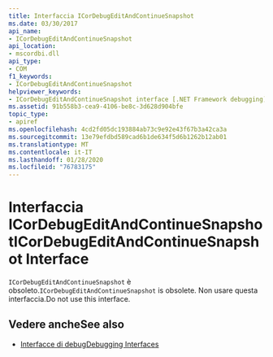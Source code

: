 ```yaml
---
title: Interfaccia ICorDebugEditAndContinueSnapshot
ms.date: 03/30/2017
api_name:
- ICorDebugEditAndContinueSnapshot
api_location:
- mscordbi.dll
api_type:
- COM
f1_keywords:
- ICorDebugEditAndContinueSnapshot
helpviewer_keywords:
- ICorDebugEditAndContinueSnapshot interface [.NET Framework debugging]
ms.assetid: 91b558b3-cea9-4106-be8c-3d628d904bfe
topic_type:
- apiref
ms.openlocfilehash: 4cd2fd05dc193884ab73c9e92e43f67b3a42ca3a
ms.sourcegitcommit: 13e79efdbd589cad6b1de634f5d6b1262b12ab01
ms.translationtype: MT
ms.contentlocale: it-IT
ms.lasthandoff: 01/28/2020
ms.locfileid: "76783175"
---
```

# <a name="icordebugeditandcontinuesnapshot-interface"></a><span data-ttu-id="9c534-102">Interfaccia ICorDebugEditAndContinueSnapshot</span><span class="sxs-lookup"><span data-stu-id="9c534-102">ICorDebugEditAndContinueSnapshot Interface</span></span>

<span data-ttu-id="9c534-103">`ICorDebugEditAndContinueSnapshot` è obsoleto.</span><span class="sxs-lookup"><span data-stu-id="9c534-103">`ICorDebugEditAndContinueSnapshot` is obsolete.</span></span> <span data-ttu-id="9c534-104">Non usare questa interfaccia.</span><span class="sxs-lookup"><span data-stu-id="9c534-104">Do not use this interface.</span></span>  
  
## <a name="see-also"></a><span data-ttu-id="9c534-105">Vedere anche</span><span class="sxs-lookup"><span data-stu-id="9c534-105">See also</span></span>

- [<span data-ttu-id="9c534-106">Interfacce di debug</span><span class="sxs-lookup"><span data-stu-id="9c534-106">Debugging Interfaces</span></span>](debugging-interfaces.md)
